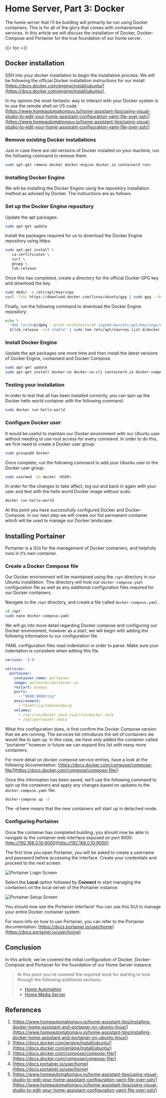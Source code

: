 # Home Server, Part 3: Docker

The home server that I’ll be building will primarily be run using Docker containers. This is for all of the glory that comes with containerised services. In this article we will discuss the installation of Docker, Docker-Compose and Portainer for the true foundation of our home server.

{{< toc >}}

## Docker installation

SSH into your docker installation to begin the installation process. We will be following the official Docker installation instructions for our install [https://docs.docker.com/engine/install/ubuntu/](https://docs.docker.com/engine/install/ubuntu/).

In my opinion the most fantastic way to interact with your Docker system is to use the remote shell on VS code: [https://www.homeautomationguy.io/home-assistant-tips/using-visual-studio-to-edit-your-home-assistant-configuration-yaml-file-over-ssh/](https://www.homeautomationguy.io/home-assistant-tips/using-visual-studio-to-edit-your-home-assistant-configuration-yaml-file-over-ssh/)

### Remove existing Docker installations

Just in case there are old versions of Docker installed on your machine, run the following command to remove them:

```bash
sudo apt-get remove docker docker-engine docker.io containerd runc
```

### Installing Docker Engine

We will be installing the Docker Engine using the repository installation method as advised by Docker. The instructions are as follows:

### Set up the Docker Engine repository

Update the apt packages:

```bash
sudo apt-get update
```

Install the packages required for us to download the Docker Engine repository using https:

```bash
sudo apt-get install \
   ca-certificates \
   curl \
   gnupg \
   lsb-release
```

Once this has completed, create a directory for the official Docker GPG key and download the key.

```bash
sudo mkdir -p /etc/apt/keyrings
curl -fsSL https://download.docker.com/linux/ubuntu/gpg | sudo gpg --dearmor -o /etc/apt/keyrings/docker.gpg
```

Finally, run the following command to download the Docker Engine repository:

```bash
echo \
  "deb [arch=$(dpkg --print-architecture) signed-by=/etc/apt/keyrings/docker.gpg] https://download.docker.com/linux/ubuntu \
  $(lsb_release -cs) stable" | sudo tee /etc/apt/sources.list.d/docker.list > /dev/null
```

### Install Docker Engine

Update the apt packages one more time and then install the latest versions of Docker Engine, containerd and Docker Compose.

```bash
sudo apt-get update
sudo apt-get install docker-ce docker-ce-cli containerd.io docker-compose-plugin
```

### Testing your installation

In order to test that all has been installed correctly, you can spin up the Docker hello world container with the following command:

```bash
sudo docker run hello-world
```

### Configure Docker user

It would be useful to maintain our Docker environment with our Ubuntu user without needing to use root access for every command. In order to do this, we first need to create a Docker user group:

```bash
sudo groupadd docker
```

Once complete, run the following command to add your Ubuntu user to the Docker user group:

```bash
sudo usermod -aG docker <USER>
```

In order for the changes to take affect, log out and back in again with your user and test with the hello world Docker image without sudo:

```bash
docker run hello-world
```

At this point you have successfully configured Docker and Docker-Compose. In our next step we will create our fist permanent container which will be used to manage our Docker landscape.

## Installing Portainer

Portainer is a GUI for the management of Docker containers, and helpfully runs in it’s own container.

### Create a Docker Compose file

Our Docker environment will be maintained using the `/opt` directory in our Ubuntu installation. This directory will host our `docker-compose.yaml` configuration file as well as any additional configuration files required for our Docker containers.

Navigate to the `/opt` directory, and create a file called `docker-compose.yaml`.

```bash
cd /opt
sudo nano docker-compose.yaml
```

We will go into more detail regarding Docker compose and configuring our Docker environment, however as a start, we will begin with adding the following information to our configuration file.

YAML configuration files read indentation in order to parse. Make sure your indentation is consistent when editing this file.

```yaml
version: '3.0'

services:
  portainer:
    container_name: portainer
    image: portainer/portainer-ce
    restart: always
    ports:
      - "9000:9000/tcp"
    environment:
      - TZ=Africa/Johannesburg
    volumes:
      - /var/run/docker.sock:/var/run/docker.sock
      - /opt/portainer:/data
```

What this configuration does, is first confirm the Docker Compose version that we are running. The services list introduces the set of containers we would like to spin up. In this case, we have only added the container called “portainer” however in future we can expand this list with many more containers.

For more detail on docker compose service entries, have a look at the following documentation: [https://docs.docker.com/compose/compose-file/](https://docs.docker.com/compose/compose-file/)

Once this information has been saved, we’ll use the following command to spin up the containers and apply any changes based on updates to the `docker-compose.yaml` file.

```bash
docker-compose up -d
```

The -d here means that the new containers will start up in detached mode.

### Configuring Portainer

Once the container has completed building, you should now be able to navigate to the container web interface exposed on port 9000: [http://192.168.0.10:9000](http://192.168.0.10:9000)

The first time you open Portainer, you will be asked to create a username and password before accessing the interface. Create your credentials and proceed to the next screen.

![Portainer Login Screen](./home-server-3-docker/13631504.png)

Select the **Local** option followed by **Connect** to start managing the containers on the local server of the Portainer instance.

![Portainer Setup Screen](./home-server-3-docker/14319645.png)

You should now see the Portainer interface! You can use this GUI to manage your entire Docker container system.

For more info on how to use Portainer, you can refer to the Portainer documentation: [https://docs.portainer.io/user/home](https://docs.portainer.io/user/home)

## Conclusion

In this article, we’ve covered the initial configuration of Docker, Docker-Compose and Portainer for the foundation of our Home Server instance.

> At this point you’ve covered the required work for starting to look through the following additional sections:
>
> * [Home Automation](Home-Automation_655375.html)
> * [Home Media Server](Home-Media-Server_1442078.html)

## References

1. [https://www.homeautomationguy.io/home-assistant-tips/installing-docker-home-assistant-and-portainer-on-ubuntu-linux/](https://www.homeautomationguy.io/home-assistant-tips/installing-docker-home-assistant-and-portainer-on-ubuntu-linux/)
2. [https://docs.docker.com/engine/install/ubuntu/](https://docs.docker.com/engine/install/ubuntu/)
3. [https://docs.docker.com/compose/compose-file/](https://docs.docker.com/compose/compose-file/)
4. [https://docs.portainer.io/user/home](https://docs.portainer.io/user/home)
5. [https://www.homeautomationguy.io/home-assistant-tips/using-visual-studio-to-edit-your-home-assistant-configuration-yaml-file-over-ssh/](https://www.homeautomationguy.io/home-assistant-tips/using-visual-studio-to-edit-your-home-assistant-configuration-yaml-file-over-ssh/)
